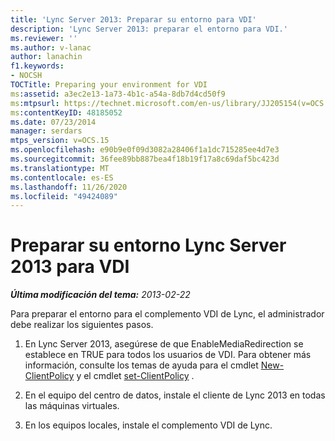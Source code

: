 ```yaml
---
title: 'Lync Server 2013: Preparar su entorno para VDI'
description: 'Lync Server 2013: preparar el entorno para VDI.'
ms.reviewer: ''
ms.author: v-lanac
author: lanachin
f1.keywords:
- NOCSH
TOCTitle: Preparing your environment for VDI
ms:assetid: a3ec2e13-1a73-4b1c-a54a-8db7d4cd50f9
ms:mtpsurl: https://technet.microsoft.com/en-us/library/JJ205154(v=OCS.15)
ms:contentKeyID: 48185052
ms.date: 07/23/2014
manager: serdars
mtps_version: v=OCS.15
ms.openlocfilehash: e90b9e0f09d3082a28406f1a1dc715285ee4d7e3
ms.sourcegitcommit: 36fee89bb887bea4f18b19f17a8c69daf5bc423d
ms.translationtype: MT
ms.contentlocale: es-ES
ms.lasthandoff: 11/26/2020
ms.locfileid: "49424089"
---
```

# <a name="preparing-your-lync-server-2013-environment-for-vdi"></a>Preparar su entorno Lync Server 2013 para VDI

<div data-xmlns="http://www.w3.org/1999/xhtml">

<div class="topic" data-xmlns="http://www.w3.org/1999/xhtml" data-msxsl="urn:schemas-microsoft-com:xslt" data-cs="https://msdn.microsoft.com/">

<div data-asp="https://msdn2.microsoft.com/asp">



</div>

<div id="mainSection">

<div id="mainBody">

<span> </span>

_**Última modificación del tema:** 2013-02-22_

Para preparar el entorno para el complemento VDI de Lync, el administrador debe realizar los siguientes pasos.

1.  En Lync Server 2013, asegúrese de que EnableMediaRedirection se establece en TRUE para todos los usuarios de VDI. Para obtener más información, consulte los temas de ayuda para el cmdlet [New-ClientPolicy](https://docs.microsoft.com/powershell/module/skype/New-CsClientPolicy) y el cmdlet [set-ClientPolicy](https://docs.microsoft.com/powershell/module/skype/Set-CsClientPolicy) .

2.  En el equipo del centro de datos, instale el cliente de Lync 2013 en todas las máquinas virtuales.

3.  En los equipos locales, instale el complemento VDI de Lync.

</div>

<span> </span>

</div>

</div>

</div>

